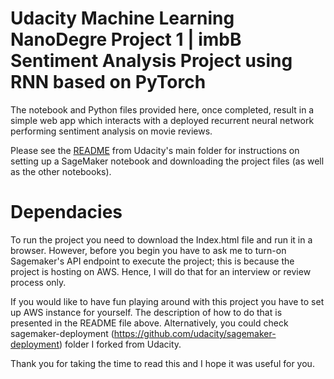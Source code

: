 # Udacity Machine Learning NanoDegre Project 1 | imbB Sentiment Analysis Project using RNN based on PyTorch

The notebook and Python files provided here, once completed, result in a simple web app which interacts with a deployed recurrent neural network performing sentiment analysis on movie reviews.

Please see the [README](https://github.com/udacity/sagemaker-deployment/tree/master/README.md) from Udacity's main folder for instructions on setting up a SageMaker notebook and downloading the project files (as well as the other notebooks).

# Dependacies 

To run the project you need to download the Index.html file and run it in a browser. However, before you begin you have to ask me to turn-on Sagemaker's API endpoint to execute the project; this is because the project is hosting on AWS. Hence, I will do that for an interview or review process only. 

If you would like to have fun playing around with this project you have to set up AWS instance for yourself. The description of how to do that is presented in the README file above. Alternatively, you could check sagemaker-deployment (https://github.com/udacity/sagemaker-deployment) folder I forked from Udacity.

Thank you for taking the time to read this and I hope it was useful for you.


